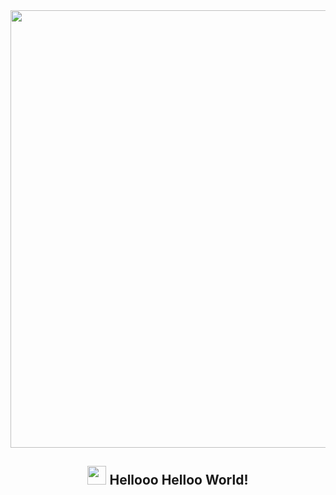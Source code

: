 
<div align="center">
<img src=https://imgur.com/vYeQUCx width="700px" />
</div>


<span align="center">

## <img src="https://raw.githubusercontent.com/iampavangandhi/iampavangandhi/master/gifs/Hi.gif" width="30px"> Hellooo Helloo World! </h2>

</span>
